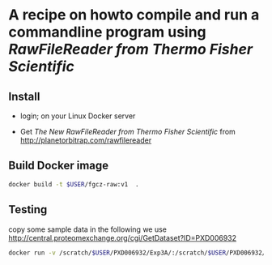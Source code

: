 # A recipe on howto compile and run a commandline program using *RawFileReader from Thermo Fisher Scientific*


## Install

- login; on your Linux Docker server

- Get *The New RawFileReader from Thermo Fisher Scientific* from http://planetorbitrap.com/rawfilereader

## Build Docker image

```bash 
docker build -t $USER/fgcz-raw:v1  .
```

## Testing


copy some sample data in the following we use http://central.proteomexchange.org/cgi/GetDataset?ID=PXD006932

```bash
docker run -v /scratch/$USER/PXD006932/Exp3A/:/scratch/$USER/PXD006932/Exp3A/ -a stdin -a stdout -i -t $USER/fgcz-raw:v1 mono /usr/local/bin/fgcz_raw.exe
```
